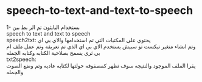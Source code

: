 # speech-to-text-and-text-to-speech
1- بستخدام البايثون تم الر بط بين 
<br>speech to text and text to speech 
<br>speech2txt:
 يحتوي على المكتبات التي تم استخدامها والاي بي اي 
 <br>وتم انشاء متغير  تيكست تو سبيش يستخدم الاي بي اي الذي تم تعريفه وتم عمل ملف ام بي ثري يسمح بصلاحية الكتابه وكتابه الجمله 
 <br>txt2speech:
 <br>يقرا الملف الموجود والنتيجه سوف تظهر كمصفوفه حولتها لكتابه عاديه 
 وتم وضع الصوت والجمله 
